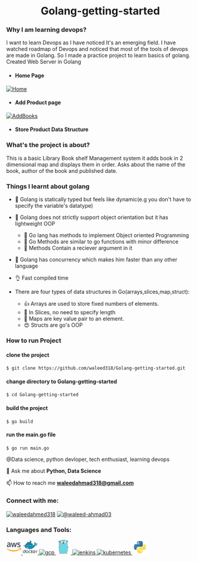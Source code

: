 <h1 align="center">Golang-getting-started</h1>

<h3>Why I am learning devops?</h3>

I want to learn Devops as I have noticed It's an emerging field. I have watched roadmap of Devops and noticed that most of the tools of devops are made in Golang. So I made a practice project to learn basics of golang. 
Created Web Server in Golang
- <h4>Home Page</h4>
<a href="https://imgbb.com/"><img src="https://i.ibb.co/0skTV7Z/Home.jpg" alt="Home" ></a>
- <h4>Add Product page</h4>
<a href="https://imgbb.com/"><img src="https://i.ibb.co/wr7Dv3x/AddBooks.jpg" alt="AddBooks" ></a>
- <h4>Store Product Data Structure</h4>

<h3>What's the project is about?</h3>
This is a basic Library Book shelf Management system it adds book in 2 dimensional map and displays them in order. Asks about the name of the book, author of the book and published date.

<h3>Things I learnt about golang</h3>

- 🌱 Golang is statically typed but feels like dynamic(e.g you don't have to specify the variable's datatype)

- 👯 Golang does not strictly support object orientation but it has lightweight OOP
    - 💼 Go lang has methods to implement Object oriented Programming
    - 🥢 Go Methods are similar to go functions with minor difference 
    - 🔧 Methods Contain a reciever argument in it

- 🤝 Golang has concurrency which makes him faster than any other language

- 👌 Fast compiled time

- There are four types of data structures in Go(arrays,slices,map,struct):
    - 👍 Arrays are used to store fixed numbers of elements.
    - 👐 In Slices, no need to specify length
    - 💪 Maps are key value pair to an element.
    - 😍 Structs are go's OOP

<h3> How to run Project </h3>

#### clone the project
 ```
 $ git clone https://github.com/waleed318/Golang-getting-started.git
 ```
#### change directory to Golang-getting-started 
```
$ cd Golang-getting-started
```
#### build the project
```
$ go build
```
#### run the main.go file 
```
$ go run main.go
```
 @Data science, python devloper, tech enthusiast, learning devops

 💬 Ask me about **Python, Data Science**

 📫 How to reach me **waleedahmad318@gmail.com**

<h3 align="left">Connect with me:</h3>
<p align="left">
<a href="https://twitter.com/waleedahmed318" target="blank"><img align="center" src="https://raw.githubusercontent.com/rahuldkjain/github-profile-readme-generator/master/src/images/icons/Social/twitter.svg" alt="waleedahmed318" height="30" width="40" /></a>
<a href="https://linkedin.com/in/@waleed-ahmad03" target="blank"><img align="center" src="https://raw.githubusercontent.com/rahuldkjain/github-profile-readme-generator/master/src/images/icons/Social/linked-in-alt.svg" alt="@waleed-ahmad03" height="30" width="40" /></a>
</p>

<h3 align="left">Languages and Tools:</h3>
<p align="left"> <a href="https://aws.amazon.com" target="_blank" rel="noreferrer"> <img src="https://raw.githubusercontent.com/devicons/devicon/master/icons/amazonwebservices/amazonwebservices-original-wordmark.svg" alt="aws" width="40" height="40"/> </a> <a href="https://www.docker.com/" target="_blank" rel="noreferrer"> <img src="https://raw.githubusercontent.com/devicons/devicon/master/icons/docker/docker-original-wordmark.svg" alt="docker" width="40" height="40"/> </a> <a href="https://cloud.google.com" target="_blank" rel="noreferrer"> <img src="https://www.vectorlogo.zone/logos/google_cloud/google_cloud-icon.svg" alt="gcp" width="40" height="40"/> </a> <a href="https://golang.org" target="_blank" rel="noreferrer"> <img src="https://raw.githubusercontent.com/devicons/devicon/master/icons/go/go-original.svg" alt="go" width="40" height="40"/> </a> <a href="https://www.jenkins.io" target="_blank" rel="noreferrer"> <img src="https://www.vectorlogo.zone/logos/jenkins/jenkins-icon.svg" alt="jenkins" width="40" height="40"/> </a> <a href="https://kubernetes.io" target="_blank" rel="noreferrer"> <img src="https://www.vectorlogo.zone/logos/kubernetes/kubernetes-icon.svg" alt="kubernetes" width="40" height="40"/> </a> <a href="https://www.python.org" target="_blank" rel="noreferrer"> <img src="https://raw.githubusercontent.com/devicons/devicon/master/icons/python/python-original.svg" alt="python" width="40" height="40"/> </a> </p>
